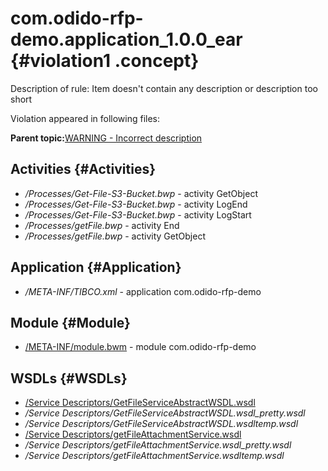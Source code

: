 # com.odido-rfp-demo.application\_1.0.0\_ear {#violation1 .concept}

Description of rule: Item doesn't contain any description or description too short

Violation appeared in following files:

**Parent topic:**[WARNING - Incorrect description](../../../qa/rules/WARNING_-_Incorrect_description.md)

## Activities {#Activities}

-   */Processes/Get-File-S3-Bucket.bwp* - activity GetObject
-   */Processes/Get-File-S3-Bucket.bwp* - activity LogEnd
-   */Processes/Get-File-S3-Bucket.bwp* - activity LogStart
-   */Processes/getFile.bwp* - activity End
-   */Processes/getFile.bwp* - activity GetObject

## Application {#Application}

-   */META-INF/TIBCO.xml* - application com.odido-rfp-demo

## Module {#Module}

-   [/META-INF/module.bwm](../../../projects/com.odido-rfp-demo.application_1.0.0_ear/META-INF/module.bwm.md) - module com.odido-rfp-demo

## WSDLs {#WSDLs}

-   [/Service Descriptors/GetFileServiceAbstractWSDL.wsdl](../../../projects/com.odido-rfp-demo.application_1.0.0_ear/Service_Descriptors/GetFileServiceAbstractWSDL.wsdl.md)
-   */Service Descriptors/GetFileServiceAbstractWSDL.wsdl\_pretty.wsdl*
-   */Service Descriptors/GetFileServiceAbstractWSDL.wsdltemp.wsdl*
-   [/Service Descriptors/getFileAttachmentService.wsdl](../../../projects/com.odido-rfp-demo.application_1.0.0_ear/Service_Descriptors/getFileAttachmentService.wsdl.md)
-   */Service Descriptors/getFileAttachmentService.wsdl\_pretty.wsdl*
-   */Service Descriptors/getFileAttachmentService.wsdltemp.wsdl*

